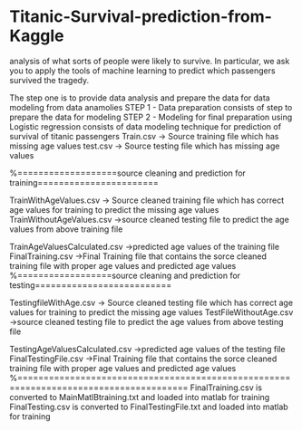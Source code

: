 # Titanic-Survival-prediction-from-Kaggle
analysis of what sorts of people were likely to survive. In particular, we ask you to apply the tools of machine learning to predict which passengers survived the tragedy.

The step one is to provide data analysis and prepare the data for data modeling from data anamolies
STEP 1 - Data preparation consists of step to prepare the data for modeling
STEP 2 - Modeling for final preparation using Logistic regression consists of data modeling technique for prediction of survival of titanic passengers
Train.csv -> Source training file which has missing age values 
test.csv -> Source testing file which has missing age values

%===================source cleaning and prediction for training=======================

TrainWithAgeValues.csv -> Source cleaned training file which has correct age values for training to predict the missing age values
TrainWithoutAgeValues.csv ->source cleaned testing file to predict the age values from above training file

TrainAgeValuesCalculated.csv ->predicted age values of the training file
FinalTraining.csv ->Final Training file that contains the sorce cleaned training file with proper age values and predicted age values
%==================source cleaning and prediction for testing==========================

TestingfileWithAge.csv -> Source cleaned testing file which has correct age values for training to predict the missing age values
TestFileWithoutAge.csv ->source cleaned testing file to predict the age values from above testing file

TestingAgeValuesCalculated.csv ->predicted age values of the testing file
FinalTestingFile.csv ->Final Training file that contains the sorce cleaned training file with proper age values and predicted age values
%======================================================================================
FinalTraining.csv is converted to MainMatlBtraining.txt and loaded into matlab for training
FinalTesting.csv is converted to FinalTestingFile.txt and loaded into matlab for training
